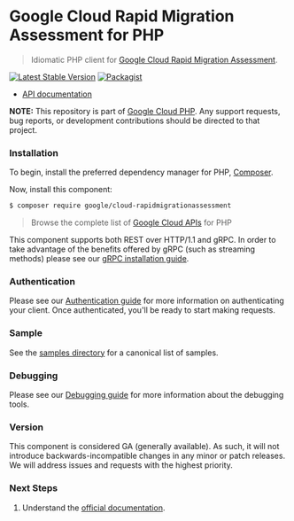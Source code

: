 # Google Cloud Rapid Migration Assessment for PHP

> Idiomatic PHP client for [Google Cloud Rapid Migration Assessment](https://cloud.google.com/solutions/cloud-migration-program).

[![Latest Stable Version](https://poser.pugx.org/google/cloud-rapidmigrationassessment/v/stable)](https://packagist.org/packages/google/cloud-rapidmigrationassessment) [![Packagist](https://img.shields.io/packagist/dm/google/cloud-rapidmigrationassessment.svg)](https://packagist.org/packages/google/cloud-rapidmigrationassessment)

* [API documentation](https://cloud.google.com/php/docs/reference/cloud-rapidmigrationassessment/latest)

**NOTE:** This repository is part of [Google Cloud PHP](https://github.com/googleapis/google-cloud-php). Any
support requests, bug reports, or development contributions should be directed to
that project.

### Installation

To begin, install the preferred dependency manager for PHP, [Composer](https://getcomposer.org/).

Now, install this component:

```sh
$ composer require google/cloud-rapidmigrationassessment
```

> Browse the complete list of [Google Cloud APIs](https://cloud.google.com/php/docs/reference)
> for PHP

This component supports both REST over HTTP/1.1 and gRPC. In order to take advantage of the benefits
offered by gRPC (such as streaming methods) please see our
[gRPC installation guide](https://cloud.google.com/php/grpc).

### Authentication

Please see our [Authentication guide](https://github.com/googleapis/google-cloud-php/blob/main/AUTHENTICATION.md) for more information
on authenticating your client. Once authenticated, you'll be ready to start making requests.

### Sample

See the [samples directory](https://github.com/googleapis/google-cloud-php-rapidmigrationassessment/tree/main/samples) for a canonical list of samples.

### Debugging

Please see our [Debugging guide](https://github.com/googleapis/google-cloud-php/blob/main/DEBUG.md)
for more information about the debugging tools.

### Version

This component is considered GA (generally available). As such, it will not introduce backwards-incompatible changes in
any minor or patch releases. We will address issues and requests with the highest priority.

### Next Steps

1. Understand the [official documentation](https://cloud.google.com/migration-center/docs/api).
